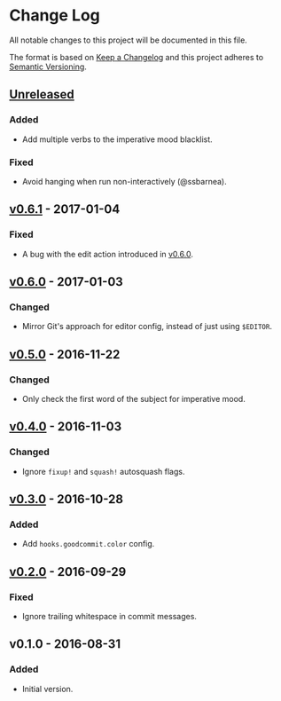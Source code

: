 # Change Log

All notable changes to this project will be documented in this file.

The format is based on [Keep a Changelog](http://keepachangelog.com/) and this project adheres to [Semantic Versioning](http://semver.org/).

## [Unreleased]

### Added

* Add multiple verbs to the imperative mood blacklist.

### Fixed

* Avoid hanging when run non-interactively (@ssbarnea).

## [v0.6.1] - 2017-01-04

### Fixed

* A bug with the edit action introduced in [v0.6.0].

## [v0.6.0] - 2017-01-03

### Changed

* Mirror Git's approach for editor config, instead of just using `$EDITOR`.

## [v0.5.0] - 2016-11-22

### Changed

* Only check the first word of the subject for imperative mood.

## [v0.4.0] - 2016-11-03

### Changed

* Ignore `fixup!` and `squash!` autosquash flags.

## [v0.3.0] - 2016-10-28

### Added

* Add `hooks.goodcommit.color` config.

## [v0.2.0] - 2016-09-29

### Fixed

* Ignore trailing whitespace in commit messages.

## v0.1.0 - 2016-08-31

### Added

* Initial version.

[Unreleased]: https://github.com/tommarshall/git-good-commit/compare/v0.6.1...HEAD
[v0.6.1]: https://github.com/tommarshall/git-good-commit/compare/v0.6.0...v0.6.1
[v0.6.0]: https://github.com/tommarshall/git-good-commit/compare/v0.5.0...v0.6.0
[v0.5.0]: https://github.com/tommarshall/git-good-commit/compare/v0.4.0...v0.5.0
[v0.4.0]: https://github.com/tommarshall/git-good-commit/compare/v0.3.0...v0.4.0
[v0.3.0]: https://github.com/tommarshall/git-good-commit/compare/v0.2.0...v0.3.0
[v0.2.0]: https://github.com/tommarshall/git-good-commit/compare/v0.1.0...v0.2.0
